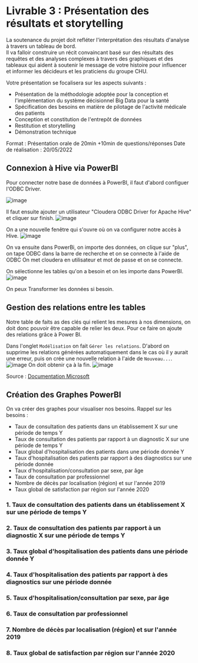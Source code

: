 # Livrable 3 : Présentation des résultats et storytelling

La soutenance du projet doit refléter l'interprétation des résultats d'analyse à travers un tableau de bord.  
Il va falloir construire un récit convaincant basé sur des résultats des requêtes et des analyses complexes à travers des graphiques et des tableaux qui aident à soutenir le message de votre histoire pour influencer et informer les décideurs et les praticiens du groupe CHU.

Votre présentation se focalisera sur les aspects suivants :

- Présentation de la méthodologie adoptée pour la conception et l'implémentation du système décisionnel Big Data pour la santé
- Spécification des besoins en matière de pilotage de l'activité médicale des patients
- Conception et constitution de l'entrepôt de données
- Restitution et storytelling
- Démonstration technique

Format : Présentation orale de 20min +10min de questions/réponses Date de réalisation : 20/05/2022


## Connexion à Hive via PowerBI
Pour connecter notre base de données à PowerBI, il faut d'abord configuer l'ODBC Driver.

![image](https://user-images.githubusercontent.com/56252271/169271086-84a29f24-2942-4716-8e81-ed495587cdf1.png)


Il faut ensuite ajouter un utilisateur "Cloudera ODBC Driver for Apache Hive" et cliquer sur finish.
![image](https://user-images.githubusercontent.com/56252271/169271564-68fd34f7-b635-41d3-826c-3025b5de2fb0.png)

On a une nouvelle fenêtre qui s'ouvre où on va configurer notre accès à Hive.
![image](https://user-images.githubusercontent.com/56252271/169271767-383cd45f-c103-4f82-9afa-780aade07f3b.png)

On va ensuite dans PowerBi, on importe des données, on clique sur "plus", on tape ODBC dans la barre de recherche et on se connecte à l'aide de ODBC
On met cloudera en utilisateur et mot de passe et on se connecte.

On sélectionne les tables qu'on a besoin et on les importe dans PowerBI. 
![image](https://user-images.githubusercontent.com/56393986/169242424-0fb77562-3d50-462b-b952-771cbc595145.png)

On peux Transformer les données si besoin. 

## Gestion des relations entre les tables
Notre table de faits as des clés qui relient les mesures à nos dimensions, on doit donc pouvoir être capable de relier les deux. Pour ce faire on ajoute des relations grâce à Power BI.

Dans l'onglet `Modélisation` on fait `Gérer les relations`. D'abord on supprime les relations générées automatiquement dans le cas où il y aurait une erreur, puis on crée une nouvelle relation à l'aide de `Nouveau...`.
![image](https://user-images.githubusercontent.com/56393986/169246569-fc0df0dd-1234-4332-b409-1159da4ffdaa.png)
On doit obtenir ça à la fin. 
![image](https://user-images.githubusercontent.com/56393986/169247064-3b4aa6e2-9752-454e-92e4-b4eaa351a2db.png)

Source : [ Documentation Microsoft ](https://docs.microsoft.com/fr-fr/power-bi/transform-model/desktop-create-and-manage-relationships)

## Création des Graphes PowerBI

On va créer des graphes pour visualiser nos besoins. 
Rappel sur les besoins :
- Taux de consultation des patients dans un établissement X sur une période de temps Y
- Taux de consultation des patients par rapport à un diagnostic X sur une période de temps Y
- Taux global d'hospitalisation des patients dans une période donnée Y
- Taux d'hospitalisation des patients par rapport à des diagnostics sur une période donnée
- Taux d'hospitalisation/consultation par sexe, par âge
- Taux de consultation par professionnel
- Nombre de décès par localisation (région) et sur l'année 2019
- Taux global de satisfaction par région sur l'année 2020

### 1. Taux de consultation des patients dans un établissement X sur une période de temps Y

### 2. Taux de consultation des patients par rapport à un diagnostic X sur une période de temps Y
### 3. Taux global d'hospitalisation des patients dans une période donnée Y
### 4. Taux d'hospitalisation des patients par rapport à des diagnostics sur une période donnée
### 5. Taux d'hospitalisation/consultation par sexe, par âge
### 6. Taux de consultation par professionnel
### 7. Nombre de décès par localisation (région) et sur l'année 2019
### 8. Taux global de satisfaction par région sur l'année 2020
